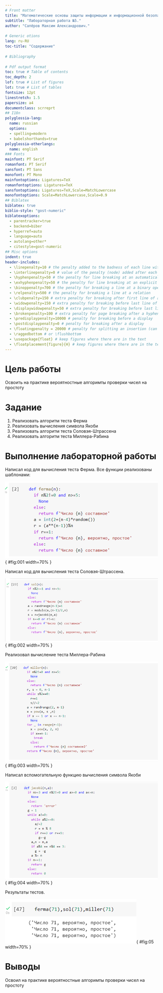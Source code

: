 ```yaml
---
# Front matter
title: "Математические основы защиты информации и информационной безопасности."
subtitle: "Лабораторная работа №5."
author: "Сапёров Максим Александрович."

# Generic otions
lang: ru-RU
toc-title: "Содержание"

# Bibliography

# Pdf output format
toc: true # Table of contents
toc_depth: 2
lof: true # List of figures
lot: true # List of tables
fontsize: 12pt
linestretch: 1.5
papersize: a4
documentclass: scrreprt
## I18n
polyglossia-lang:
  name: russian
  options:
  - spelling=modern
  - babelshorthands=true
polyglossia-otherlangs:
  name: english
### Fonts
mainfont: PT Serif
romanfont: PT Serif
sansfont: PT Sans
monofont: PT Mono
mainfontoptions: Ligatures=TeX
romanfontoptions: Ligatures=TeX
sansfontoptions: Ligatures=TeX,Scale=MatchLowercase
monofontoptions: Scale=MatchLowercase,Scale=0.9
## Biblatex
biblatex: true
biblio-style: "gost-numeric"
biblatexoptions:
  - parentracker=true
  - backend=biber
  - hyperref=auto
  - language=auto
  - autolang=other*
  - citestyle=gost-numeric
## Misc options
indent: true
header-includes:
  - \linepenalty=10 # the penalty added to the badness of each line within a paragraph (no associated penalty node) Increasing the value makes tex try to have fewer lines in the paragraph.
  - \interlinepenalty=0 # value of the penalty (node) added after each line of a paragraph.
  - \hyphenpenalty=50 # the penalty for line breaking at an automatically inserted hyphen
  - \exhyphenpenalty=50 # the penalty for line breaking at an explicit hyphen
  - \binoppenalty=700 # the penalty for breaking a line at a binary operator
  - \relpenalty=500 # the penalty for breaking a line at a relation
  - \clubpenalty=150 # extra penalty for breaking after first line of a paragraph
  - \widowpenalty=150 # extra penalty for breaking before last line of a paragraph
  - \displaywidowpenalty=50 # extra penalty for breaking before last line before a display math
  - \brokenpenalty=100 # extra penalty for page breaking after a hyphenated line
  - \predisplaypenalty=10000 # penalty for breaking before a display
  - \postdisplaypenalty=0 # penalty for breaking after a display
  - \floatingpenalty = 20000 # penalty for splitting an insertion (can only be split footnote in standard LaTeX)
  - \raggedbottom # or \flushbottom
  - \usepackage{float} # keep figures where there are in the text
  - \floatplacement{figure}{H} # keep figures where there are in the text
---
```


# Цель работы

Освоить на практике вероятностные алгоримты проверки чисел на простоту

# Задание

1. Реализовать алгоритм теста Ферма
2. Реализовать вычисления символа Якоби
3. Реализовать алгоритм  теста Соловэя-Штрассена
4. Реализовать алгоритм теста Миллера-Рабина

# Выполнение лабораторной работы

Написал код для вычисления теста Ферма. Все функции реализованы шаблонами:

![Функция теста Ферма](image/1.png){ #fig:001 width=70% }

Написал код для вычисления теста Соловэя-Штрассена.

![Функция теста Соловэя-Штрассена](image/2.png){ #fig:002 width=70% }

Реализовал вычисление теста Миллера-Рабина

![тест Миллера-Рабина](image/3.png){ #fig:003 width=70% }

Написал вспомогательную функцию вычисления символа Якоби

![Вспомогательная функция вычисления символа Якоби](image/4.png){ #fig:004 width=70% }

Результаты тестов.

![Результаты тестов](image/5.png){ #fig:05 width=70% }

# Выводы

Освоил на практике вероятностные алгоримты проверки чисел на простоту
